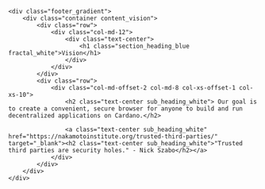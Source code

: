     <div class="footer_gradient">
        <div class="container content_vision">
            <div class="row">
                <div class="col-md-12">
                    <div class="text-center">
                        <h1 class="section_heading_blue fractal_white">Vision</h1>
                    </div>
                </div>
            </div>
            <div class="row">
                <div class="col-md-offset-2 col-md-8 col-xs-offset-1 col-xs-10">
                    <h2 class="text-center sub_heading_white"> Our goal is to create a convenient, secure browser for anyone to build and run decentralized applications on Cardano.</h2>

                    <a class="text-center sub_heading_white" href="https://nakamotoinstitute.org/trusted-third-parties/" target="_blank"><h2 class="text-center sub_heading_white">"Trusted third parties are security holes." - Nick Szabo</h2></a>
                </div>
            </div>
        </div>
    </div>
